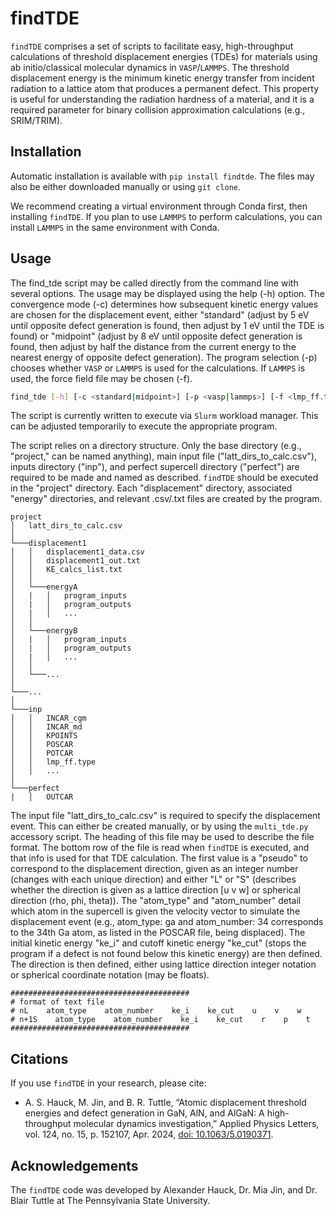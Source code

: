 # findTDE
`findTDE` comprises a set of scripts to facilitate easy, high-throughput calculations of threshold displacement energies (TDEs) for materials using ab initio/classical molecular dynamics in `VASP`/`LAMMPS`. The threshold displacement energy is the minimum kinetic energy transfer from incident radiation to a lattice atom that produces a permanent defect. This property is useful for understanding the radiation hardness of a material, and it is a required parameter for binary collision approximation calculations (e.g., SRIM/TRIM).

## Installation
Automatic installation is available with `pip install findtde`. The files may also be either downloaded manually or using `git clone`.

We recommend creating a virtual environment through Conda first, then installing `findTDE`. If you plan to use `LAMMPS` to perform calculations, you can install `LAMMPS` in the same environment with Conda.

## Usage
The find_tde script may be called directly from the command line with several options. The usage may be displayed using the help (-h) option. The convergence mode (-c) determines how subsequent kinetic energy values are chosen for the displacement event, either "standard" (adjust by 5 eV until opposite defect generation is found, then adjust by 1 eV until the TDE is found) or "midpoint" (adjust by 8 eV until opposite defect generation is found, then adjust by half the distance from the current energy to the nearest energy of opposite defect generation). The program selection (-p) chooses whether `VASP` or `LAMMPS` is used for the calculations. If `LAMMPS` is used, the force field file may be chosen (-f).

```bash
find_tde [-h] [-c <standard|midpoint>] [-p <vasp|lammps>] [-f <lmp_ff.type>]
```

The script is currently written to execute via `Slurm` workload manager. This can be adjusted temporarily to execute the appropriate program. 

The script relies on a directory structure. Only the base directory (e.g., "project," can be named anything), main input file ("latt_dirs_to_calc.csv"), inputs directory ("inp"), and perfect supercell directory ("perfect") are required to be made and named as described. `findTDE` should be executed in the "project" directory. Each "displacement" directory, associated "energy" directories, and relevant .csv/.txt files are created by the program.

```
project
│   latt_dirs_to_calc.csv   
│
└───displacement1
│   │   displacement1_data.csv
│   │   displacement1_out.txt
│   │   KE_calcs_list.txt
│   │
│   └───energyA
│   |   │   program_inputs
│   |   │   program_outputs
│   |   │   ...
│   │
│   └───energyB
│   |   │   program_inputs
│   |   │   program_outputs
│   |   │   ...
│   │
│   └───...
│
└───...
│   
└───inp
│   │   INCAR_cgm
│   │   INCAR_md
│   │   KPOINTS
│   │   POSCAR
│   │   POTCAR
│   │   lmp_ff.type
│   │   ...
│   
└───perfect
|   │   OUTCAR
```

The input file "latt_dirs_to_calc.csv" is required to specify the displacement event. This can either be created manually, or by using the `multi_tde.py` accessory script. The heading of this file may be used to describe the file format. The bottom row of the file is read when `findTDE` is executed, and that info is used for that TDE calculation. The first value is a "pseudo" to correspond to the displacement direction, given as an integer number (changes with each unique direction) and either "L" or "S" (describes whether the direction is given as a lattice direction \[u v w\] or spherical direction (rho, phi, theta)). The "atom_type" and "atom_number" detail which atom in the supercell is given the velocity vector to simulate the displacement event (e.g., atom_type: ga and atom_number: 34 corresponds to the 34th Ga atom, as listed in the POSCAR file, being displaced). The initial kinetic energy "ke_i" and cutoff kinetic energy "ke_cut" (stops the program if a defect is not found below this kinetic energy) are then defined. The direction is then defined, either using lattice direction integer notation or spherical coordinate notation (may be floats).

```
########################################
# format of text file
# nL    atom_type    atom_number    ke_i    ke_cut    u    v    w
# n+1S    atom_type    atom_number    ke_i    ke_cut    r    p    t
########################################
```

## Citations
If you use `findTDE` in your research, please cite:
* A. S. Hauck, M. Jin, and B. R. Tuttle, “Atomic displacement threshold energies and defect generation in GaN, AlN, and AlGaN: A high-throughput molecular dynamics investigation,” Applied Physics Letters, vol. 124, no. 15, p. 152107, Apr. 2024, [doi: 10.1063/5.0190371](https://doi.org/10.1063/5.0190371).

## Acknowledgements
The `findTDE` code was developed by Alexander Hauck, Dr. Mia Jin, and Dr. Blair Tuttle at The Pennsylvania State University.
